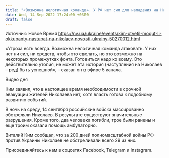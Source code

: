 ```yaml
---
title: "«Возможна нелогичная команда». У РФ нет сил для нападения на Николаев, но на отдельных участках фронта могут попытаться атаковать — Ким"
date: Wed, 14 Sep 2022 17:24:00 +0300
draft: false
---
```

Источник: Новое Время https://nv.ua/ukraine/events/kim-otvetil-mogut-li-okkupanty-nastupat-na-nikolaev-novosti-ukrainy-50270012.html


«Угроза есть всегда. Возможна нелогичная команда атаковать. У них нет ни сил, ни средств, чтобы это сделать, но это возможно на некоторых промежутках фонта. Готовиться надо ко всему. Это действительно утопия, не может эта история (наступления на Николаев – ред) быть успешной», – сказал он в эфире 5 канала.

 Видео дня   

Ким заявил, что в настоящее время необходимости в срочной эвакуации жителей Николаева нет, хотя власть готова к подобному развитию событий.

В ночь на среду, 14 сентября российские войска массированно обстреляли Николаев. В результате существуют значительные разрушения. Кроме того, два человека погибли, трое были ранены и еще троим оказали помощь амбулаторно.

 Виталий Ким сообщал, что за 200 дней полномасштабной войны РФ против Украины Николаев не обстреливали всего 29 из них.

Присоединяйтесь к нам в соцсетях Facebook, Telegram и Instagram.
